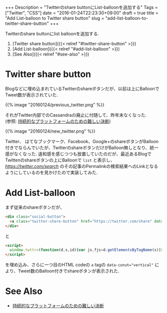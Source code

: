 +++
Description = "Twitterのshare buttonにList-balloonを追加する"
Tags = ["Twitter", "CSS"]
date = "2016-01-24T22:23:30+09:00"
draft = true
title = "Add List-balloon to Twitter share button"
slug = "add-list-balloon-to-twitter-share-button"
+++

Twitterのshare buttonにlist balloonを追加する.

<!--more-->

1. [Twitter share button]({{< relref "#twitter-share-button" >}})
2. [Add List-balloon]({{< relref "#add-list-balloon" >}})
3. [See Also]({{< relref "#see-also" >}})


# Twitter share button

Blogなどに埋め込まれているTwitterのshareボタンだが、以前は上にBalloonでTweet数が表示されていた.

{{% image "20160124/previous_twitter.png" %}}

それがTwitter内部でのCassandraの廃止に付随して、昨年末なくなった.  
(参照: [持続的なプラットフォームのための難しい決断](https://blog.twitter.com/ja/2015/buttons))

{{% image "20160124/new_twitter.png" %}}

Twitter、 はてなブックマーク、Facebook、Google+のshareボタンがBalloon付きでならんでいたが、TwitterのshareボタンだけがBalloon無しとなり、統一感がなくなった.
違和感を感じつつも放置していたのだが、最近あるBlogでTwittenのshareボタンの上にBalloonで `list` と表示し、
*https://twitter.com/search* のその記事のPermalinkの検索結果へのLinkとなるようにしているのを見かけたので実装してみた.


# Add List-balloon

まず従来のshareボタンだが、

```html
<div class="social-button">
  <a class="twitter-share-button" href="https://twitter.com/share" data-dnt="true" data-count="vertical">Tweet</a>
</div>
```

と

```html
<script>
  window.twttr=(function(d,s,id){var js,fjs=d.getElementsByTagName(s)[0],t=window.twttr||{};if(d.getElementById(id))return;js=d.createElement(s);js.id=id;js.src="https://platform.twitter.com/widgets.js";fjs.parentNode.insertBefore(js,fjs);t._e=[];t.ready=function(f){t._e.push(f);};return t;}(document,"script","twitter-wjs"));
</script>
```

を埋め込み、さらに一つ目のHTML codeの `a` tagの `data-conut="vertical"` により、Tweet数のBalloon付きでshareボタンが表示された.


# See Also

- [持続的なプラットフォームのための難しい決断](https://blog.twitter.com/ja/2015/buttons)
